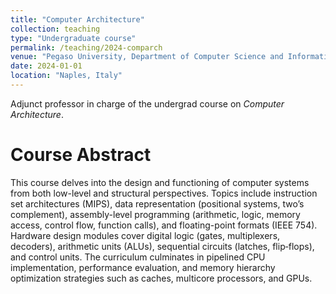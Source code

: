 ```yaml
---
title: "Computer Architecture"
collection: teaching
type: "Undergraduate course"
permalink: /teaching/2024-comparch
venue: "Pegaso University, Department of Computer Science and Information Technologies"
date: 2024-01-01
location: "Naples, Italy"
---
```


Adjunct professor in charge of the undergrad course on *Computer Architecture*.  

Course Abstract
===============
This course delves into the design and functioning of computer systems from both low-level and structural perspectives. Topics include instruction set architectures (MIPS), data representation (positional systems, two’s complement), assembly-level programming (arithmetic, logic, memory access, control flow, function calls), and floating-point formats (IEEE 754). Hardware design modules cover digital logic (gates, multiplexers, decoders), arithmetic units (ALUs), sequential circuits (latches, flip‑flops), and control units. The curriculum culminates in pipelined CPU implementation, performance evaluation, and memory hierarchy optimization strategies such as caches, multicore processors, and GPUs.